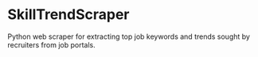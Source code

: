 # SkillTrendScraper
Python web scraper for extracting top job keywords and trends sought by recruiters from job portals.
